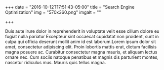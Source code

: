 +++
date = "2016-10-12T17:51:43-05:00"
title = "Search Engine Optimization"
img = "570x360.png"
imgalt = ""

+++

Duis aute irure dolor in reprehenderit in voluptate velit esse cillum dolore eu fugiat nulla pariatur Excepteur sint occaecat cupidatat non proident, sunt in culpa qui officia deserunt mollit anim id est laborum.Lorem ipsum dolor sit amet, consectetur adipiscing elit. Proin lobortis mattis erat, dictum facilisis magna posuere ac. Curabitur consectetur magna mauris, et aliquam lectus ornare nec. Cum sociis natoque penatibus et magnis dis parturient montes, nascetur ridiculus mus. Mauris quis tellus magna.
<!--more-->
